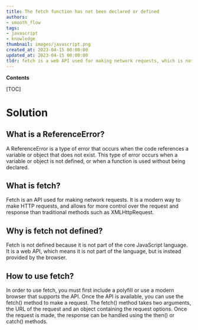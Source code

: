 ```yaml
---
title: The fetch function has not been declared or defined
authors:
- smooth_flow
tags:
- javascript
- knowledge
thumbnail: images/javascript.png
created_at: 2023-04-15 00:00:00
updated_at: 2023-04-15 00:00:00
tldr: fetch is a web API used for making network requests, which is not natively available in JavaScript.
---
```


**Contents**

[TOC]

# Solution

## What is a ReferenceError? 
A ReferenceError is a type of error that occurs when the code references a variable or object that does not exist. This type of error occurs when a variable or object is not defined, or when a function is used without being declared.

## What is fetch? 
Fetch is an API used for making network requests. It is a modern way to make HTTP requests, and allows for more control over the request and response than traditional methods such as XMLHttpRequest.

## Why is fetch not defined? 
Fetch is not defined because it is not part of the core JavaScript language. It is a web API, which means it is not part of the language, but is instead provided by the browser.

## How to use fetch? 
In order to use fetch, you must first include a polyfill or use a modern browser that supports the API. Once the API is available, you can use the fetch() method to make a request. The fetch() method takes two arguments, the URL of the request and an object containing the request options. Once the request is made, the response can be handled using the then() or catch() methods.
